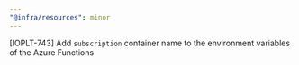 ```yaml
---
"@infra/resources": minor
---
```


[IOPLT-743] Add `subscription` container name to the environment variables of the Azure Functions
